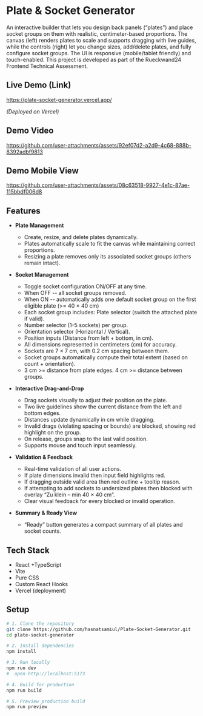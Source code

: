 # Plate & Socket Generator

An interactive builder that lets you design back panels (“plates”) and place socket groups on them with realistic, centimeter-based proportions. The canvas (left) renders plates to scale and supports dragging with live guides, while the controls (right) let you change sizes, add/delete plates, and fully configure socket groups. The UI is responsive (mobile/tablet friendly) and touch-enabled. This project is developed as part of the Rueckwand24 Frontend Technical Assessment.

## Live Demo (Link)

https://plate-socket-generator.vercel.app/

_(Deployed on Vercel)_

## Demo Video



https://github.com/user-attachments/assets/92ef07d2-a2d9-4c68-888b-8392adbf9813

## Demo Mobile View



https://github.com/user-attachments/assets/08c63518-9927-4e1c-87ae-115bbdf006d8







## Features

- **Plate Management**
  - Create, resize, and delete plates dynamically.
  - Plates automatically scale to fit the canvas while maintaining correct proportions.
  - Resizing a plate removes only its associated socket groups (others remain intact).

- **Socket Management**
  - Toggle socket configuration ON/OFF at any time.
  - When OFF -- all socket groups removed.
  - When ON -- automatically adds one default socket group on the first eligible plate (>= 40 × 40 cm)
  - Each socket group includes: Plate selector (switch the attached plate if valid).
  - Number selector (1–5 sockets) per group.
  - Orientation selector (Horizontal / Vertical).
  - Position inputs (Distance from left + bottom, in cm).
  - All dimensions represented in centimeters (cm) for accuracy.
  - Sockets are 7 × 7 cm, with 0.2 cm spacing between them.
  - Socket groups automatically compute their total extent (based on count + orientation).
  - 3 cm >= distance from plate edges. 4 cm >= distance between groups.

- **Interactive Drag-and-Drop**
  - Drag sockets visually to adjust their position on the plate.
  - Two live guidelines show the current distance from the left and bottom edges.
  - Distances update dynamically in cm while dragging.
  - Invalid drags (violating spacing or bounds) are blocked, showing red highlight on the group.
  - On release, groups snap to the last valid position.
  - Supports mouse and touch input seamlessly.

- **Validation & Feedback**
  - Real-time validation of all user actions.
  - If plate dimensions invalid then input field highlights red.
  - If dragging outside valid area then red outline + tooltip reason.
  - If attempting to add sockets to undersized plates then blocked with overlay “Zu klein – min 40 × 40 cm”.
  - Clear visual feedback for every blocked or invalid operation.
 
- **Summary & Ready View**
  - “Ready” button generates a compact summary of all plates and socket counts.

## Tech Stack
  - React +TypeScript
  - Vite
  - Pure CSS
  - Custom React Hooks
  - Vercel (deployment)

## Setup

```bash
# 1. Clone the repository
git clone https://github.com/hasnatsamiul/Plate-Socket-Generator.git
cd plate-socket-generator

# 2. Install dependencies
npm install

# 3. Run locally
npm run dev
#  open http://localhost:5173

# 4. Build for production
npm run build

# 5. Preview production build
npm run preview
```
 

